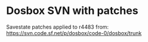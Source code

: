 # Dosbox SVN with patches

Savestate patches applied to r4483 from: https://svn.code.sf.net/p/dosbox/code-0/dosbox/trunk
